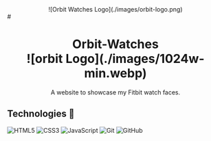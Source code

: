 <div align="center">![Orbit Watches Logo](./images/orbit-logo.png)</div>
# <h1 align="center">Orbit-Watches <br>![orbit Logo](./images/1024w-min.webp)</h1>

<p align="center">A website to showcase my Fitbit watch faces.</p>

## Technologies 🤖

![HTML5](https://img.shields.io/badge/html5-%23E34F26.svg?style=plastic&logo=html5&logoColor=white)
![CSS3](https://img.shields.io/badge/css3-%231572B6.svg?style=plastic&logo=css3&logoColor=white)
![JavaScript](https://img.shields.io/badge/javascript-%23323330.svg?style=plastic&logo=javascript&logoColor=%23F7DF1E)
![Git](https://img.shields.io/badge/-Git-F05032?style=plastic&logo=Git&logoColor=white)
![GitHub](https://img.shields.io/badge/github-%23121011.svg?style=plastic&logo=github&logoColor=white)
